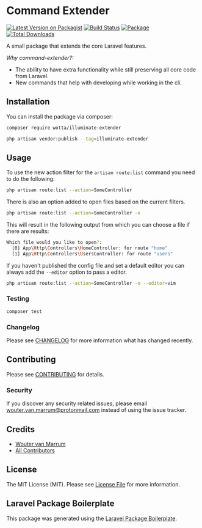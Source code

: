# Command Extender

[![Latest Version on Packagist](https://img.shields.io/packagist/v/wotta/illuminate-extender.svg?style=flat-square)](https://packagist.org/packages/wotta/illuminate-extender)
[![Build Status](https://img.shields.io/travis/wotta/illuminate-extender/master.svg?style=flat-square)](https://travis-ci.org/wotta/illuminate-extender)
[![Package](https://github.com/wotta/illuminate-extender/workflows/Package/badge.svg)](https://github.com/wotta/illuminate-extender)
[![Total Downloads](https://img.shields.io/packagist/dt/wotta/illuminate-extender.svg?style=flat-square)](https://packagist.org/packages/wotta/illuminate-extender)

A small package that extends the core Laravel features.

*Why command-extender?:*
- The ability to have extra functionality while still preserving all core code from Laravel.
- New commands that help with developing while working in the cli. 

## Installation

You can install the package via composer:

```bash
composer require wotta/illuminate-extender
```

```bash
php artisan vendor:publish --tag=illuminate-extender
```

## Usage

To use the new action filter for the `artisan route:list` command you need to do the following:

```bash
php artisan route:list --action=SomeController
```

There is also an option added to open files based on the current filters.

```bash
php artisan route:list --action=SomeController -o
```

This will result in the following output from which you can choose a file if there are results:
```bash
Which file would you like to open?:
  [0] App\Http\Controllers\HomeController: for route "home"
  [1] App\Http\Controllers\UsersController: for route "users"
```

If you haven't published the config file and set a default editor you can always add the `--editor` option to pass a editor.

```bash
php artisan route:list --action=SomeController -o --editor=vim
```

### Testing

``` bash
composer test
```

### Changelog

Please see [CHANGELOG](CHANGELOG.md) for more information what has changed recently.

## Contributing

Please see [CONTRIBUTING](CONTRIBUTING.md) for details.

### Security

If you discover any security related issues, please email wouter.van.marrum@protonmail.com instead of using the issue tracker.

## Credits

- [Wouter van Marrum](https://github.com/wotta)
- [All Contributors](../../contributors)

## License

The MIT License (MIT). Please see [License File](LICENSE.md) for more information.

## Laravel Package Boilerplate

This package was generated using the [Laravel Package Boilerplate](https://laravelpackageboilerplate.com).
